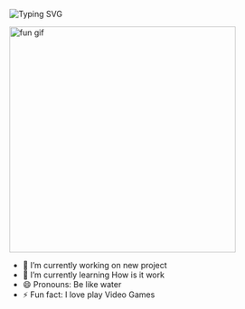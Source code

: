 ![Typing SVG](https://readme-typing-svg.demolab.com?font=Fira+Code&duration=3000&pause=1000&color=F77B00&center=true&width=435&lines=Hi+I'm+Sardor;I+love+coding+in+Python;I'm+a+Backend+developer)

<img src="https://camo.githubusercontent.com/6809322d6b9d5248e22f4b76a2e8970eab151dca0a4f98dd86ba8a7babb4e5c8/68747470733a2f2f6d65646961312e67697068792e636f6d2f6d656469612f674d3571466b73554c7735344e4d577972792f67697068792e6769663f6369643d6563663035653437727a677661717a3033636165347567617770766f306768736334763263713475347a776434307461267269643d67697068792e6769662663743d73" alt="fun gif" width="400"/>

- 🔭 I’m currently working on new project
- 🌱 I’m currently learning How is it work
- 😄 Pronouns: Be like water
- ⚡ Fun fact: I love play Video Games
